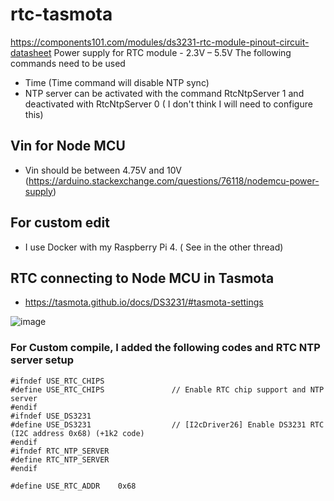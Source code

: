# rtc-tasmota

https://components101.com/modules/ds3231-rtc-module-pinout-circuit-datasheet
Power supply for RTC module -  2.3V – 5.5V
The following commands need to be used

- Time (Time command will disable NTP sync)
- NTP server can be activated with the command RtcNtpServer 1 and deactivated with RtcNtpServer 0 ( I don't think I will need to configure this)
## Vin for Node MCU
- Vin should be between 4.75V and 10V (https://arduino.stackexchange.com/questions/76118/nodemcu-power-supply)
## For custom edit
- I use Docker with my Raspberry Pi 4. ( See in the other thread)

## RTC connecting to Node MCU in Tasmota 
- https://tasmota.github.io/docs/DS3231/#tasmota-settings
  
![image](https://github.com/princekham/rtc-tasmota/assets/16104631/078b5ecd-e9b1-4dbc-9151-a008d08c89b9)

### For Custom compile, I added the following codes and RTC NTP server setup

```
#ifndef USE_RTC_CHIPS 
#define USE_RTC_CHIPS               // Enable RTC chip support and NTP server
#endif
#ifndef USE_DS3231
#define USE_DS3231                  // [I2cDriver26] Enable DS3231 RTC (I2C address 0x68) (+1k2 code)
#endif
#ifndef RTC_NTP_SERVER
#define RTC_NTP_SERVER
#endif

#define USE_RTC_ADDR    0x68   
```
